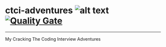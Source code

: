 # ctci-adventures ![alt text](https://travis-ci.org/brazilianbytes/ctci-adventures.svg?branch=master "CI Status") [![Quality Gate](https://sonarcloud.io/api/badges/measure?key=com.brazilianbytes.ctci:project&metric=alert_status)](https://sonarcloud.io/dashboard/index/com.brazilianbytes.ctci:project)
***
My Cracking The Coding Interview Adventures
